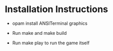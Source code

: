 
# Installation Instructions 

- opam install ANSITerminal graphics 

- Run make and make build

- Run make play to run the game itself